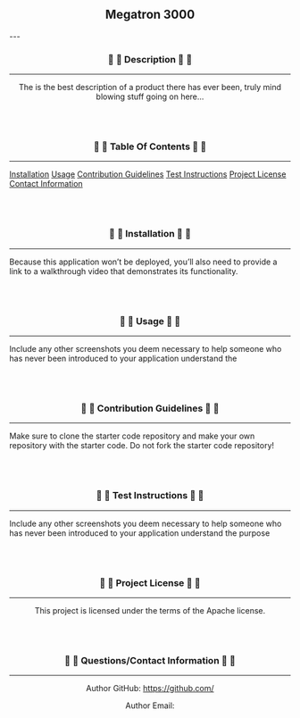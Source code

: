 

  <h2 align="center">Megatron 3000</h2>
  <div align="center">

  

  </div>
  ---
  


  <h3 align="center">📢 📢 Description 📢 📢</h3>

  ----
  <p align="center">The is the best description of a product there has ever been, truly mind blowing stuff going on here...</p>


  <br>
  <br>
  

  
  <h3 align="center">📢 📢 Table Of Contents 📢 📢</h3>
  
  ----
  [Installation](#install)
  [Usage](#usage)
  [Contribution Guidelines](#guide)
  [Test Instructions](#test)
  [Project License](#license)
  [Contact Information](#contact)

  <br>
  <br>
  


  <a name="install">
  <h3 align="center">📢 📢 Installation 📢 📢</h3>
  </a>

  ----
  <p align="left">Because this application won’t be deployed, you’ll also need to provide a link to a walkthrough video that demonstrates its functionality.</p>


  <br>
  <br>
  


  <a name="usage">
  <h3 align="center">📢 📢 Usage 📢 📢</h3>
  </a>
  
  ----
  <p align="left">Include any other screenshots you deem necessary to help someone who has never been introduced to your application understand the</p>


  <br>
  <br>
  


  <a name="guide">
  <h3 align="center">📢 📢 Contribution Guidelines 📢 📢</h3>
  </a>
  
  ----
  <p align="left">Make sure to clone the starter code repository and make your own repository with the starter code. Do not fork the starter code repository!</p>


  <br>
  <br>
  


  <a name="test">
  <h3 align="center">📢 📢 Test Instructions 📢 📢</h3>
  </a>
  
  ----
  <p align="left">Include any other screenshots you deem necessary to help someone who has never been introduced to your application understand the purpose </p>


  <br>
  <br>
  


  <a name="license">
  <h3 align="center">📢 📢 Project License 📢 📢</h3>
  </a>
  
  ----
  <p align="center">This project is licensed under the terms of the Apache license.</p>
  <div align="center">

  

  </div>

  <br>
  <br>
  


  <a name="contact">
  <h3 align="center">📢 📢 Questions/Contact Information 📢 📢</h3>
  </a>
  
  ----
  <p align="center">Author GitHub: <a href="https://github.com/">https://github.com/</a></p>
  <p align="center">Author Email: <a href="mailto:"></a></p>



  <br>
  <br>
  
